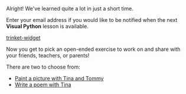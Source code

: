 Alright!  We've learned quite a lot in just a short time.

Enter your email address if you would like to be notified when the next **Visual Python** lesson is available.

[trinket-widget](type=subscribe,list=visual-python)

Now you get to pick an open-ended exercise to work on and share with your friends, teachers, or parents!

There are two to choose from:

* [Paint a picture with Tina and Tommy](https://hourofpython.trinket.io/a-visual-introduction-to-python#/put-it-all-together/a-picture-with-tina-and-tommy)
* [Write a poem with Tina](https://hourofpython.trinket.io/a-visual-introduction-to-python#/put-it-all-together/write-a-poem)
